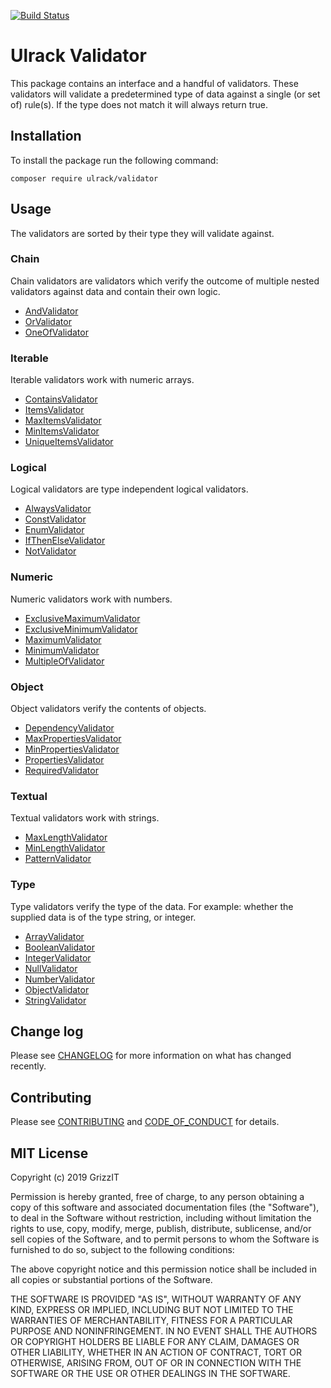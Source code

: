 [![Build Status](https://travis-ci.com/ulrack/validator.svg?branch=master)](https://travis-ci.com/ulrack/validator)

# Ulrack Validator

This package contains an interface and a handful of validators. These validators
will validate a predetermined type of data against a single (or set of) rule(s).
If the type does not match it will always return true.

## Installation

To install the package run the following command:

```
composer require ulrack/validator
```

## Usage

The validators are sorted by their type they will validate against.

### Chain

Chain validators are validators which verify the outcome of multiple nested
validators against data and contain their own logic.

- [AndValidator](src/Component/Chain/AndValidator.php)
- [OrValidator](src/Component/Chain/OrValidator.php)
- [OneOfValidator](src/Component/Chain/OneOfValidator.php)

### Iterable

Iterable validators work with numeric arrays.

- [ContainsValidator](src/Component/Iterable/ContainsValidator.php)
- [ItemsValidator](src/Component/Iterable/ItemsValidator.php)
- [MaxItemsValidator](src/Component/Iterable/MaxItemsValidator.php)
- [MinItemsValidator](src/Component/Iterable/MinItemsValidator.php)
- [UniqueItemsValidator](src/Component/Iterable/UniqueItemsValidator.php)

### Logical

Logical validators are type independent logical validators.

- [AlwaysValidator](src/Component/Logical/AlwaysValidator.php)
- [ConstValidator](src/Component/Logical/ConstValidator.php)
- [EnumValidator](src/Component/Logical/EnumValidator.php)
- [IfThenElseValidator](src/Component/Logical/IfThenElseValidator.php)
- [NotValidator](src/Component/Logical/NotValidator.php)

### Numeric

Numeric validators work with numbers.

- [ExclusiveMaximumValidator](src/Component/Numeric/ExclusiveMaximumValidator.php)
- [ExclusiveMinimumValidator](src/Component/Numeric/ExclusiveMinimumValidator.php)
- [MaximumValidator](src/Component/Numeric/MaximumValidator.php)
- [MinimumValidator](src/Component/Numeric/MinimumValidator.php)
- [MultipleOfValidator](src/Component/Numeric/MultipleOfValidator.php)

### Object

Object validators verify the contents of objects.

- [DependencyValidator](src/Component/Object/DependencyValidator.php)
- [MaxPropertiesValidator](src/Component/Object/MaxPropertiesValidator.php)
- [MinPropertiesValidator](src/Component/Object/MinPropertiesValidator.php)
- [PropertiesValidator](src/Component/Object/PropertiesValidator.php)
- [RequiredValidator](src/Component/Object/RequiredValidator.php)

### Textual

Textual validators work with strings.

- [MaxLengthValidator](src/Component/Textual/MaxLengthValidator.php)
- [MinLengthValidator](src/Component/Textual/MinLengthValidator.php)
- [PatternValidator](src/Component/Textual/PatternValidator.php)

### Type

Type validators verify the type of the data. For example: whether the supplied
data is of the type string, or integer.

- [ArrayValidator](src/Component/Type/ArrayValidator.php)
- [BooleanValidator](src/Component/Type/BooleanValidator.php)
- [IntegerValidator](src/Component/Type/IntegerValidator.php)
- [NullValidator](src/Component/Type/NullValidator.php)
- [NumberValidator](src/Component/Type/NumberValidator.php)
- [ObjectValidator](src/Component/Type/ObjectValidator.php)
- [StringValidator](src/Component/Type/StringValidator.php)

## Change log

Please see [CHANGELOG](CHANGELOG.md) for more information on what has changed recently.

## Contributing

Please see [CONTRIBUTING](CONTRIBUTING.md) and [CODE_OF_CONDUCT](CODE_OF_CONDUCT.md) for details.

## MIT License

Copyright (c) 2019 GrizzIT

Permission is hereby granted, free of charge, to any person obtaining a copy
of this software and associated documentation files (the "Software"), to deal
in the Software without restriction, including without limitation the rights
to use, copy, modify, merge, publish, distribute, sublicense, and/or sell
copies of the Software, and to permit persons to whom the Software is
furnished to do so, subject to the following conditions:

The above copyright notice and this permission notice shall be included in all
copies or substantial portions of the Software.

THE SOFTWARE IS PROVIDED "AS IS", WITHOUT WARRANTY OF ANY KIND, EXPRESS OR
IMPLIED, INCLUDING BUT NOT LIMITED TO THE WARRANTIES OF MERCHANTABILITY,
FITNESS FOR A PARTICULAR PURPOSE AND NONINFRINGEMENT. IN NO EVENT SHALL THE
AUTHORS OR COPYRIGHT HOLDERS BE LIABLE FOR ANY CLAIM, DAMAGES OR OTHER
LIABILITY, WHETHER IN AN ACTION OF CONTRACT, TORT OR OTHERWISE, ARISING FROM,
OUT OF OR IN CONNECTION WITH THE SOFTWARE OR THE USE OR OTHER DEALINGS IN THE
SOFTWARE.
